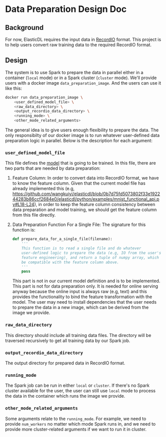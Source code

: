 
# Data Preparation Design Doc

## Background
For now, ElasticDL requires the input data in [RecordIO]( https://github.com/wangkuiyi/recordio) format. This project is to help users convert raw training data to the required RecordIO format.

## Design
The system is to use Spark to prepare the data in parallel either in a container (`local` mode) or in a Spark cluster (`cluster` mode). We'll provide users with a docker image `data_preparation_image`. And the users can use it like this:
```bash
docker run data_preparation_image \
    <user_defined_model_file> \
    <raw_data_directory> \
    <output_recordio_data_directory> \
    <running_mode> \
    <other_mode_related_arguments>
```
The general idea is to give users enough flexibility to prepare the data. The only responsibilty of our docker image is to run whatever user-defined data preparation logic in parallel. Below is the description for each argument:


### `user_defined_model_file`

This file defines the [model](https://github.com/wangkuiyi/elasticdl/blob/0b7d75fd5073802f33e192244283b86ccf2684e0/elasticdl/doc/model_building.md) that is going to be trained. In this file, there are two parts that are needed by data preparation:

1. Feature Column: In order to convert data into RecordIO format, we have to know the feature column. Given that the current model file has already implemented this (e.g, https://github.com/wangkuiyi/elasticdl/blob/0b7d75fd5073802f33e192244283b86ccf2684e0/elasticdl/python/examples/mnist_functional_api.py#L18-L24), in order to keep the feature column consistency between data preparation and model training, we should get the feature column from this file directly.

1. Data Preparation Function For a Single File: The signature for this function is:
    ```python
    def prepare_data_for_a_single_file(filename):
        '''
        This function is to read a single file and do whatever 
        user-defined logic to prepare the data (e.g, IO from the user's file system, 
        feature engineering), and return a tuple of numpy array, which should 
        be compatible with the feature column above.
        '''
        pass
    ```
    This part is not in our current model definition and is to be implemented. This part is not for data preparation only. It is needed for online serving anyway because the online input is always raw (e.g, text) and this provides the functionality to bind the feature transformation with the model. The user may need to install dependencies that the user needs to prepare the data in a new image, which can be derived from the image we provide.


### `raw_data_directory`
This directory should include all training data files. The directory will be traversed recursively to get all training data by our Spark job.

### `output_recordio_data_directory`
The output directory for prepared data in RecordIO format.

### `running_mode`
The Spark job can be run in either `local` or `cluster`. If there's no Spark cluster available for the user, the user can still use `local` mode to process the data in the container which runs the image we provide.

### `other_mode_related_arguments`
Some arguments relate to the `running_mode`. For example, we need to provide `num_workers` no matter which mode Spark runs in, and we need to provide more cluster-related arguments if we want to run it in cluster.

